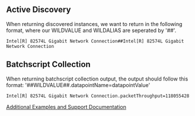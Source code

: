 ## Active Discovery

When returning discovered instances, we want to return in the following format, where our WILDVALUE and WILDALIAS are seperated by '##'.
```
Intel[R] 82574L Gigabit Network Connection##Intel[R] 82574L Gigabit Network Connection
```

## Batchscript Collection

When returning batchscript collection output, the output should follow this format: '##WILDVALUE##.datapointName=datapointValue'
```
Intel[R] 82574L Gigabit Network Connection.packetThroughput=118055428
```


[Additional Examples and Support Documentation](https://www.logicmonitor.com/support/datasources/data-collection-methods/batchscript-data-collection/)
